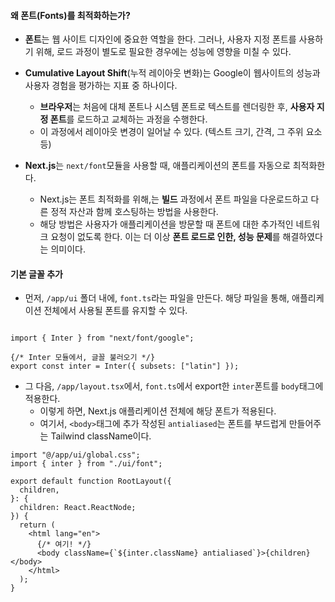 
#### 왜 폰트(Fonts)를 최적화하는가?

- **폰트**는 웹 사이트 디자인에 중요한 역할을 한다. 그러나, 사용자 지정 폰트를 사용하기 위해, 로드 과정이 별도로 필요한 경우에는 성능에 영향을 미칠 수 있다.

- **Cumulative Layout Shift**(누적 레이아웃 변화)는 Google이 웹사이트의 성능과 사용자 경험을 평가하는 지표 중 하나이다. 
	- **브라우저**는 처음에 대체 폰트나 시스템 폰트로 텍스트를 렌더링한 후, **사용자 지정 폰트**를 로드하고 교체하는 과정을 수행한다.
	- 이 과정에서 레이아웃 변경이 일어날 수 있다. (텍스트 크기, 간격, 그 주위 요소 등)

- **Next.js**는 `next/font`모듈을 사용할 때, 애플리케이션의 폰트를 자동으로 최적화한다.
	- Next.js는 폰트 최적화를 위해,는 **빌드** 과정에서 폰트 파일을 다운로드하고 다른 정적 자산과 함께 호스팅하는 방법을 사용한다. 
	- 해당 방법은 사용자가 애플리케이션을 방문할 때 폰트에 대한 추가적인 네트워크 요청이 없도록 한다. 이는 더 이상 **폰트 로드로 인한, 성능 문제**를 해결하였다는 의미이다.


#### 기본 글꼴 추가

- 먼저, `/app/ui` 폴더 내에, `font.ts`라는 파일을 만든다. 해당 파일을 통해, 애플리케이션 전체에서 사용될 폰트를 유지할 수 있다.
```tsx

import { Inter } from "next/font/google";

{/* Inter 모듈에서, 글꼴 불러오기 */}
export const inter = Inter({ subsets: ["latin"] });
```

- 그 다음, `/app/layout.tsx`에서, `font.ts`에서 export한 `inter`폰트를 `body`태그에 적용한다.
	- 이렇게 하면, Next.js 애플리케이션 전체에 해당 폰트가 적용된다.
	- 여기서, `<body>`태그에 추가 작성된 `antialiased`는 폰트를 부드럽게 만들어주는 Tailwind className이다.
```tsx
import "@/app/ui/global.css";
import { inter } from "./ui/font";

export default function RootLayout({
  children,
}: {
  children: React.ReactNode;
}) {
  return (
    <html lang="en">
	  {/* 여기! */}
      <body className={`${inter.className} antialiased`}>{children}</body>
    </html>
  );
}
```